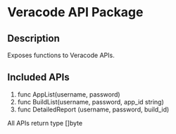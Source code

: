 # Veracode API Package

## Description
Exposes functions to Veracode APIs.

## Included APIs
1. func AppList(username, password)
2. func BuildList(username, password, app\_id string)
3. func DetailedReport (username, password, build\_id)

All APIs return type []byte
